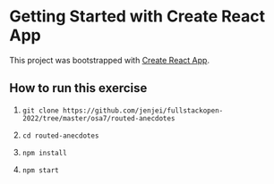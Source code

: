 # Getting Started with Create React App

This project was bootstrapped with [Create React App](https://github.com/facebook/create-react-app).

## How to run this exercise

1. ```git clone https://github.com/jenjei/fullstackopen-2022/tree/master/osa7/routed-anecdotes```

2. ```cd routed-anecdotes```

3. ```npm install```

3. ```npm start```